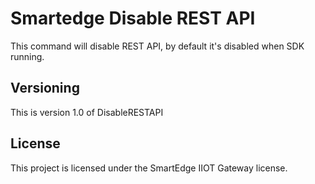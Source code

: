 # Smartedge Disable REST API

This command will disable REST API, by default it's disabled when SDK running.

## Versioning

This is version 1.0 of DisableRESTAPI

## License

This project is licensed under the SmartEdge IIOT Gateway license.
